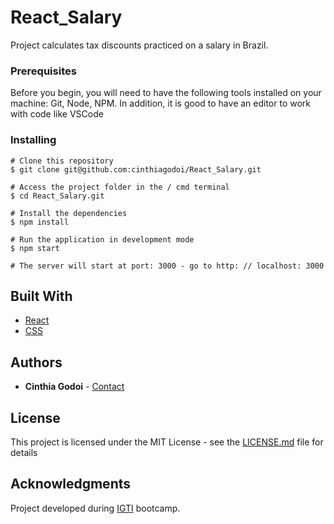 # React_Salary

Project calculates tax discounts practiced on a salary in Brazil.

### Prerequisites

Before you begin, you will need to have the following tools installed on your machine: Git, Node, NPM. In addition, it is good to have an editor to work with code like VSCode

### Installing

```
# Clone this repository
$ git clone git@github.com:cinthiagodoi/React_Salary.git

# Access the project folder in the / cmd terminal
$ cd React_Salary.git

# Install the dependencies
$ npm install

# Run the application in development mode
$ npm start

# The server will start at port: 3000 - go to http: // localhost: 3000
```
## Built With

* [React](https://reactjs.org/) 
* [CSS](https://developer.mozilla.org/pt-PT/docs/Web/CSS) 

## Authors

* **Cinthia Godoi** - [Contact](https://www.linkedin.com/in/cinthia-godoi/)

## License

This project is licensed under the MIT License - see the [LICENSE.md](LICENSE.md) file for details

## Acknowledgments
Project developed during [IGTI](https://www.igti.com.br/custom/bootcamps-gratuitos/?offerid=226&trans=1024d3595b7d18878cef0290a85b50) bootcamp.
